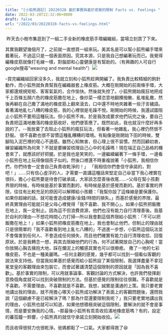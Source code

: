 ```yaml
---
title: "[小狐熊週記] 20220328 基於事實與基於感覺的限制 Facts vs. Feelings "
date: 2022-03-28T22:32:00+0800
draft: false
url: "/2022/03/20220328-facts-vs-feelings.html"
---
```


 昨天去小樹市集逛到了一組二手全新的橡皮筋手環編織組，當場立刻買了下來。

其實我觀望幾個月了，之前就一直想買一組來玩。美其名是可以幫小狐熊編手環來戴著玩，不過這只是一個表面原因。究其本源，只是我自己想編著玩而已。我覺得編橡皮筋就像打毛線一樣，對腦部和心靈健康是有幫助的。（有興趣的人可自行google搜尋"weaving and mental health"）![]($https://blogger.googleusercontent.com/img/a/AVvXsEhkL3B-2GNUJFETDbaO4U8V3cJmvWL8mKd5Vr5K9r7NnqUhPiTRk3dyNq4oLuHykq4LCCcjR3ZPDmEHckzTkCGacuvsDyoVu1UFWGZbyUCpljQT9kWaEEbQcaBL2NlojgmU5_SIOq4P_P69YtvEODQqlDB0Pq6eJYgq_kMxYqOicWH019OrsgokEKKV=w225-h400)



–買完編織組回家沒多久，我就立刻和小狐熊趁興開編了。我負責比較精細的鉤針動作，而小狐熊就負責幫我在編織器套上橡皮筋。大概在剛開始的前兩條手環，大家都還規規矩矩、客客氣氣的，合作愉快。然後就失控了。小狐熊開始瘋狂地把成千上百條五顏六色的橡皮筋撒在地上，像炒菜一樣恣意地翻攪撥散、亂堆亂撒，然後再躺在自己撒了滿地的橡皮筋上翻來滾去，口中還不時地夾雜著一些汙言穢語。看著滿地亂七八糟的橡皮筋，我的心裡很是毛躁不悅。剛開始的時候，我還試圖阻止小狐熊不要用這種玩法。但小狐熊不肯。於是我改成要求他們玩完之後，要自己負責把這滿地散落的橡皮筋收好，他們便答應了。既然如此，我也就沒什麼好再多說的了。--我放棄了去阻止小狐熊的瘋狂玩法，但看著一地雜亂，我心裡仍然很不舒服。
很不喜歡也很不習慣這種亂糟糟的環境。有點像是剛開始下田的時候，雙腳陷入泥巴裡的噁心不適感。雖然心知無害，但心理上很不習慣。然而回顧初衷，練習編織所為何來？不就是要練習梳理自己心中的毛躁嗎！現在端正自己品格的機會來了，就應該好好把握。於是我也是笑笑的，一邊繼續編著下一條手環，一邊看小狐熊在地上玩得像個孩子似的。然後口裡還不時重複說著「小狐熊，我相信你們，你們待會一定會自己負責收乾淨的！」
「我相信你們會信守承諾的，對吧！」……只有信心虛浮的人，才需要一直講這種話來堅定自己😆當下我心裡實在很抖，擔心小狐熊要是待會打破承諾，大家該怎麼善後收尾……–父母在幫小孩劃界限的時候，有時候是基於事實而劃的，有時候是基於感覺而劃的。基於事實的界限，往往有比較充足的原因可以解釋給小孩聽：「我幫你設了這條線是要保護你。如果你超線的話，就可能會造成健康/金錢/時間的損失。」而基於感覺的界限，最終真實理由可能就只是父母心裡覺得「我不喜歡、我不開心」。如果小狐熊把飯撒在地上，我一定制止。因為這不但浪費資源，他們也沒有能力自行清理善後。我基於自利的理由—不想花時間心力打掃—所以我會劃這個界限給小狐熊：「不可以把飯撒在地上！」如果小狐熊把橡皮筋撒在地上，我也會制止他們，但制止的理由就只是很簡單的「我不喜歡看到地上亂七八糟的」不過進一步想，小狐熊這個玩法並不會傷害到任何人、不會造成任何損失，而且他們確實有能力自行清理收拾、回復原狀。於是我轉念一想，與其去限縮他們的行為，何不試著開放自己的心胸呢！當你放開心胸去擁抱大地，踩在爛泥上的觸感其實也可以很療癒。
撒了一地的七彩橡皮筋，不也是一種美麗嗎。–任何主觀的感覺，幾乎都可以找到一個看似客觀的說法來支持他。但當我如果基於感覺而給小狐熊設了某個限制，我選擇盡量不拿冠冕堂皇的客觀理由來包裝它，而會試著講清楚這個限制的原因就是「因為我不喜歡」。基於事實的限制，可以用就事論事、客觀討論的方式解決，也許我們發揮創意換個角度就可以找到突破限制的方法。但基於感覺的限制往往很難。不喜歡就是不喜歡。不需要理由，不喜歡就是不喜歡。我想，誠實是溝通的上策。我只要老實地講出我的理由，就不用擔心哪天小狐熊成功解決了表面上的客觀問題後，還問我說「這個顧慮不是已經解決了嗎？那為什麼還要限制我呢？」我只要老實地講出我的理由，小狐熊也就可以知道，如果他想積極突破這個限制，要解決的就不會是事情，而是要安撫我的心情。–那最後小狐熊有乖乖收拾滿地橡皮筋嗎？有的，設定的蕃茄鐘一鈴響，小狐熊真的就信守承諾立刻開始收拾。![]($https://blogger.googleusercontent.com/img/a/AVvXsEiBhvH34-PuGEh98zBJEbBv3ec_M9yeWz6Xo-FxtoLufmB7ng8wpyp7rzAES5WM_Dyqe25s6LzpbhSO_2_btBKGeGVRzNSVAeowKwZYCm1cKmY_YtMkf2y3UbpmLnX_VgLsNi1sGifaWWMl3oamjHlNI2-q6rJBuZJ_3GJIP7O2fH2PAcdfgAdJDcY2)



而且收得很努力也很乾淨。爸媽都鬆了一口氣。大家都得救了😆
